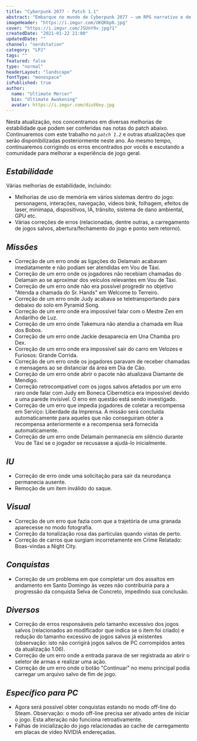 ```yaml
---
title: "Cyberpunk 2077 - Patch 1.1"
abstract: "Embarque no mundo de Cyberpunk 2077 — um RPG narrativo e de mundo aberto em um futuro sombrio idealizado pela CD PROJEKT RED, criadores da série de jogos The Witcher."
imageHeader: "https://i.imgur.com/UKQK6p6.jpg"
cover: "https://i.imgur.com/JSUnY9v.jpg?1"
createdDate: "2021-01-22 21:00"
updatedDate: ""
channel: "nerdstation"
category: "LPJ"
tags: ""
featured: false
type: "normal"
headerLayout: "landscape"
fontType: "monospace"
isPublished: true
author:
  name: "Ultimate Mercer"
  bio: "Ultimate Awakening"
  avatar: https://i.imgur.com/diuV6oy.jpg
---
```


Nesta atualização, nos concentramos em diversas melhorias de estabilidade que podem ser conferidas nas notas do patch abaixo. Continuaremos com este trabalho no _`patch 1.2`_ e outras atualizações que serão disponibilizadas posteriormente neste ano. Ao mesmo tempo, continuaremos corrigindo os erros encontrados por vocês e escutando a comunidade para melhorar a experiência de jogo geral.

## _**Estabilidade**_

Várias melhorias de estabilidade, incluindo:

- Melhorias de uso de memória em vários sistemas dentro do jogo: personagens, interações, navegação, vídeos bink, folhagem, efeitos de laser, minimapa, dispositivos, IA, trânsito, sistema de dano ambiental, GPU etc.
- Várias correções de erros (relacionadas, dentre outras, a carregamento de jogos salvos, abertura/fechamento do jogo e ponto sem retorno).

## _**Missões**_

- Correção de um erro onde as ligações do Delamain acabavam imediatamente e não podiam ser atendidas em Vou de Táxi.
- Correção de um erro onde os jogadores não recebiam chamadas do Delamain ao se aproximar dos veículos relevantes em Vou de Táxi.
- Correção de um erro onde não era possível progredir no objetivo "Atenda a chamada do Sr. Hands" em Welcome to Terreiro.
- Correção de um erro onde Judy acabava se teletransportando para debaixo do solo em Pyramid Song.
- Correção de um erro onde era impossível falar com o Mestre Zen em Andarilho de Luz.
- Correção de um erro onde Takemura não atendia a chamada em Rua dos Bobos.
- Correção de um erro onde Jackie desaparecia em Una Chamba pro Dex.
- Correção de um erro onde era impossível sair do carro em Velozes e Furiosos: Grande Corrida.
- Correção de um erro onde os jogadores paravam de receber chamadas e mensagens ao se distanciar da área em Dia de Cão.
- Correção de um erro onde abrir o pacote não atualizava Diamante de Mendigo.
- Correção retrocompatível com os jogos salvos afetados por um erro raro onde falar com Judy em Boneca Cibernética era impossível devido a uma parede invisível. O erro em questão está sendo investigado.
- Correção de um erro que impedia jogadores de coletar a recompensa em Serviço: Liberdade da Imprensa. A missão será concluída automaticamente para aqueles que não conseguiram obter a recompensa anteriormente e a recompensa será fornecida automaticamente.
- Correção de um erro onde Delamain permanecia em silêncio durante Vou de Táxi se o jogador se recusasse a ajudá-lo inicialmente.

## _**IU**_

- Correção de erro onde uma solicitação para sair da neurodança permanecia ausente.
- Remoção de um item inválido do saque.

## _**Visual**_

- Correção de um erro que fazia com que a trajetória de uma granada aparecesse no modo fotografia.
- Correção da tonalização rosa das partículas quando vistas de perto.
- Correção de carros que surgiam incorretamente em Crime Relatado: Boas-vindas a Night City.

## _**Conquistas**_

- Correção de um problema em que completar um dos assaltos em andamento em Santo Domingo às vezes não contribuiria para a progressão da conquista Selva de Concreto, impedindo sua conclusão.

## _**Diversos**_

- Correção de erros responsáveis pelo tamanho excessivo dos jogos salvos (relacionados ao modificador que indica se o item foi criado) e redução do tamanho excessivo de jogos salvos já existentes (observação: isto não corrigirá jogos salvos de PC corrompidos antes da atualização 1.06).
- Correção de um erro onde a entrada parava de ser registrada ao abrir o seletor de armas e realizar uma ação.
- Correção de um erro onde o botão "Continuar" no menu principal podia carregar um arquivo salvo de fim de jogo.

## _**Específico para PC**_

- Agora será possível obter conquistas estando no modo off-line do Steam. Observação: o modo off-line precisa ser ativado antes de iniciar o jogo. Esta alteração não funciona retroativamente.
- Falhas de inicialização do jogo relacionadas ao cache de carregamento em placas de vídeo NVIDIA endereçadas.
